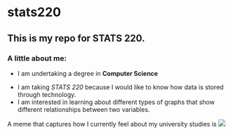 # stats220

## This is my repo for STATS 220. 

### A little about me:

* I am undertaking a degree in **Computer Science**
- I am taking *STATS 220* because I would like to know how data is stored through technology.
- I am interested in learning about different types of graphs that show different relationships between two variables.

A meme that captures how I currently feel about my university studies is ![](https://c.tenor.com/8druEACXtX8AAAAd/tenor.gif)
